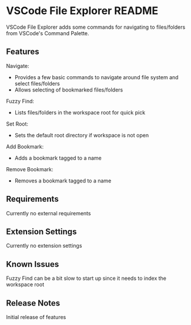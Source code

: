 # VSCode File Explorer README
VSCode File Explorer adds some commands for navigating to files/folders from VSCode's Command Palette. 

## Features

Navigate: 
* Provides a few basic commands to navigate around file system and select files/folders
* Allows selecting of bookmarked files/folders

Fuzzy Find:
* Lists files/folders in the workspace root for quick pick

Set Root:
* Sets the default root directory if workspace is not open

Add Bookmark:
* Adds a bookmark tagged to a name

Remove Bookmark: 
* Removes a bookmark tagged to a name

## Requirements

Currently no external requirements

## Extension Settings

Currently no extension settings

## Known Issues

Fuzzy Find can be a bit slow to start up since it needs to index the workspace root

## Release Notes

Initial release of features